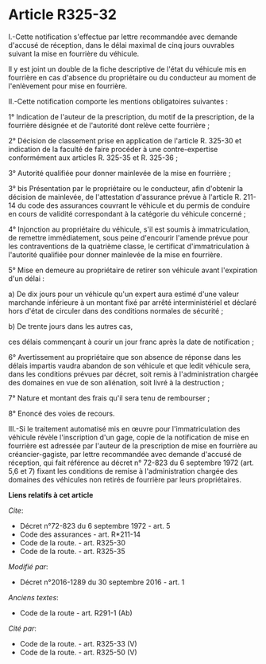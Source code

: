 # Article R325-32

I.-Cette notification s'effectue par lettre recommandée avec demande d'accusé de réception, dans le délai maximal de cinq
jours ouvrables suivant la mise en fourrière du véhicule. 

Il y est joint un double de la fiche descriptive de l'état du véhicule mis en fourrière en cas d'absence du propriétaire ou
du conducteur au moment de l'enlèvement pour mise en fourrière. 

II.-Cette notification comporte les mentions obligatoires suivantes : 

1° Indication de l'auteur de la prescription, du motif de la prescription, de la fourrière désignée et de l'autorité dont
relève cette fourrière ; 

2° Décision de classement prise en application de l'article R. 325-30 et indication de la faculté de faire procéder à une
contre-expertise conformément aux articles R. 325-35 et R. 325-36 ; 

3° Autorité qualifiée pour donner mainlevée de la mise en fourrière ; 

3° bis Présentation par le propriétaire ou le conducteur, afin d'obtenir la décision de mainlevée, de l'attestation
d'assurance prévue à l'article R. 211-14 du code des assurances couvrant le véhicule et du permis de conduire en cours de
validité correspondant à la catégorie du véhicule concerné ; 

4° Injonction au propriétaire du véhicule, s'il est soumis à immatriculation, de remettre immédiatement, sous peine
d'encourir l'amende prévue pour les contraventions de la quatrième classe, le certificat d'immatriculation à l'autorité
qualifiée pour donner mainlevée de la mise en fourrière. 

5° Mise en demeure au propriétaire de retirer son véhicule avant l'expiration d'un délai : 

a) De dix jours pour un véhicule qu'un expert aura estimé d'une valeur marchande inférieure à un montant fixé par arrêté
interministériel et déclaré hors d'état de circuler dans des conditions normales de sécurité ; 

b) De trente jours dans les autres cas, 

ces délais commençant à courir un jour franc après la date de notification ; 

6° Avertissement au propriétaire que son absence de réponse dans les délais impartis vaudra abandon de son véhicule et que
ledit véhicule sera, dans les conditions prévues par décret, soit remis à l'administration chargée des domaines en vue de son
aliénation, soit livré à la destruction ; 

7° Nature et montant des frais qu'il sera tenu de rembourser ; 

8° Enoncé des voies de recours. 

III.-Si le traitement automatisé mis en œuvre pour l'immatriculation des véhicule révèle l'inscription d'un gage, copie de la
notification de mise en fourrière est adressée par l'auteur de la prescription de mise en fourrière au créancier-gagiste, par
lettre recommandée avec demande d'accusé de réception, qui fait référence au décret n° 72-823 du 6 septembre 1972 (art. 5,6
et 7) fixant les conditions de remise à l'administration chargée des domaines des véhicules non retirés de fourrière par
leurs propriétaires.

**Liens relatifs à cet article**

_Cite_:

  - Décret n°72-823 du 6 septembre 1972 - art. 5
  - Code des assurances - art. R*211-14
  - Code de la route. - art. R325-30
  - Code de la route. - art. R325-35

_Modifié par_:

  - Décret n°2016-1289 du 30 septembre 2016 - art. 1

_Anciens textes_:

  - Code de la route - art. R291-1 (Ab)

_Cité par_:

  - Code de la route. - art. R325-33 (V)
  - Code de la route. - art. R325-50 (V)
